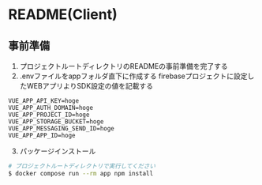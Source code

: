 # README(Client)

## 事前準備
1. プロジェクトルートディレクトリのREADMEの事前準備を完了する 
2. .envファイルをappフォルダ直下に作成する
  firebaseプロジェクトに設定したWEBアプリよりSDK設定の値を記載する
```env
VUE_APP_API_KEY=hoge
VUE_APP_AUTH_DOMAIN=hoge
VUE_APP_PROJECT_ID=hoge
VUE_APP_STORAGE_BUCKET=hoge
VUE_APP_MESSAGING_SEND_ID=hoge
VUE_APP_APP_ID=hoge
```

3. パッケージインストール
```bash
# プロジェクトルートディレクトリで実行してください
$ docker compose run --rm app npm install
```